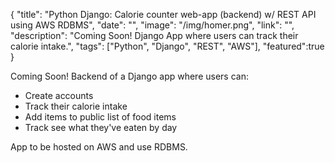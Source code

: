 {
  "title": "Python Django: Calorie counter web-app (backend) w/ REST API using AWS RDBMS",
  "date": "",
  "image": "/img/homer.png",
  "link": "",
  "description": "Coming Soon! Django App where users can track their calorie intake.",
  "tags": ["Python", "Django", "REST", "AWS"],
  "featured":true
}

Coming Soon!
Backend of a Django app where users can:
 - Create accounts
 - Track their calorie intake
 - Add items to public list of food items
 - Track see what they've eaten by day

App to be hosted on AWS and use RDBMS. 